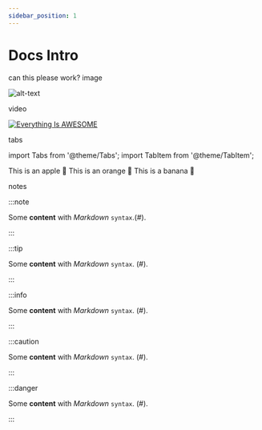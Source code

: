 ```yaml
---
sidebar_position: 1
---
```


# Docs Intro
can this please work?
image

![alt-text](https://i.imgur.com/AKQUBDh.jpeg?raw=true?raw=true)

video

[![Everything Is AWESOME](https://img.youtube.com/vi/StTqXEQ2l-Y/0.jpg)](https://www.youtube.com/watch?v=StTqXEQ2l-Y "Everything Is AWESOME")



tabs

import Tabs from '@theme/Tabs';
import TabItem from '@theme/TabItem';

<Tabs>
  <TabItem value="apple" label="Apple" default>
    This is an apple 🍎
  </TabItem>
  <TabItem value="orange" label="Orange">
    This is an orange 🍊
  </TabItem>
  <TabItem value="banana" label="Banana">
    This is a banana 🍌
  </TabItem>
</Tabs>

notes


:::note

Some **content** with _Markdown_ `syntax`.(#).

:::

:::tip

Some **content** with _Markdown_ `syntax`. (#).

:::

:::info

Some **content** with _Markdown_ `syntax`. (#).

:::

:::caution

Some **content** with _Markdown_ `syntax`. (#).

:::

:::danger

Some **content** with _Markdown_ `syntax`. (#).

:::
